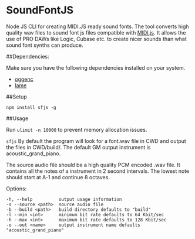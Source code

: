 SoundFontJS
===========

Node JS CLI for creating MIDI.JS ready sound fonts. The tool converts high quality wav files to sound font js files compatible with [MIDI.js](https://github.com/mudcube/MIDI.js). It allows the use of PRO DAWs like Logic, Cubase etc. to create nicer sounds than what sound font synths can produce.

##Dependencies:

Make sure you have the following dependencies installed on your system.

- [oggenc](http://www.rarewares.org/ogg-oggenc.php) 
- [lame](http://lame.sourceforge.net/)

##Setup

`npm install sfjs -g`

##Usage

Run `ulimit -n 10000` to prevent memory allocation issues.

`sfjs`
By default the program will look for a font.wav file in CWD and output the files in CWD/build/. The default GM output instrument is acoustic_grand_piano.

The source audio file should be a high quality PCM encoded .wav file. 
It contains all the notes of a instrument in 2 second intervals.
The lowest note should start at A-1 and continue 8 octaves.

Options:

    -h, --help          output usage information
    -s --source <path>  source audio file
    -b --build <path>   build directory defaults to "build"
    -l --min <int>      minimum bit rate defaults to 64 Kbit/sec
    -h --max <int>      maximum bit rate defaults to 128 Kbit/sec
    -o --out <name>     output instrument name defaults "acoustic_grand_piano"
    



